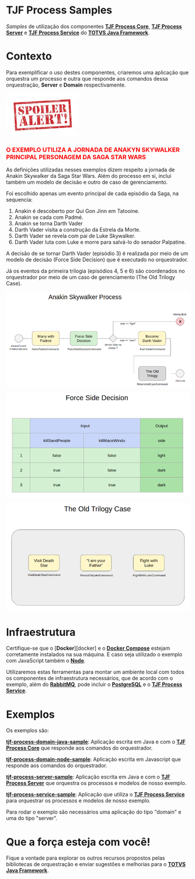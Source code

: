 # TJF Process Samples

_Samples_ de utilização dos componentes [__TJF Process Core__][tjf-process-core], [__TJF Process Server__][tjf-process-server-core] e [__TJF Process Service__][tjf-process-service] do [__TOTVS Java Framework__][tjf].

# Contexto

Para exemplificar o uso destes componentes, criaremos uma aplicação que orquestra um processo e outra que responde aos comandos dessa orquestração, __Server__ e __Domain__ respectivamente.

<p>
  <img src="spoileralert.png"/>
</p>
<h3 style="color: red">O EXEMPLO UTILIZA A JORNADA DE ANAKYN SKYWALKER <br> PRINCIPAL PERSONAGEM DA SAGA STAR WARS</h3>

As definições utilizadas nesses exemplos dizem respeito a jornada de Anakin Skywalker da Saga Star Wars. Além do processo em si, inclui também um modelo de decisão e outro de caso de gerenciamento.

Foi escolhido apenas um evento principal de cada episódio da Saga, na sequencia:

1. Anakin é descoberto por Qui Gon Jinn em Tatooine.
2. Anakin se cada com Padmé.
3. Anakin se torna Darth Vader
4. Darth Vader visita a construção da Estrela da Morte.
5. Darth Vader se revela com pai de Luke Skywalker.
6. Darth Vader luta com Luke e morre para salvá-lo do senador Palpatine.

A decisão de se tornar Darth Vader (episódio 3) é realizada por meio de um modelo de decisão (Force Side Decision) que é executado no orquestrador.

Já os eventos da primeira trilogia (episódios 4, 5 e 6) são coordenados no orquestrador por meio de um caso de gerenciamento (The Old Trilogy Case).

<p>
  <img src="bpmn.png"/>
</p>

<p>
  <img src="dmn.png"/>
</p>

<p>
  <img src="cmmn.png"/>
</p>


# Infraestrutura

Certifique-se que o [__Docker__][docker] e o [__Docker Compose__][docker-compose] estejam corretamente instalados na sua máquina. E caso seja utilizado o exemplo com JavaScript também o [__Node__][node].

Utilizaremos estas ferramentas para montar um ambiente local com todos os componentes de infraestrutura necessários, que de acordo com o exemplo, além do [__RabbitMQ__][rabbit], pode incluir o [__PostgreSQL__][postgres] e o [__TJF Process Service__][tjf-process-service].

# Exemplos

Os exemplos são:

[__tjf-process-domain-java-sample__][tjf-process-domain-java-sample]: Aplicação escrita em Java e com o [__TJF Process Core__][tjf-process-core] que responde aos comandos do orquestrador.

[__tjf-process-domain-node-sample__][tjf-process-domain-node-sample]: Aplicação escrita em Javascript que responde aos comandos do orquestrador.

[__tjf-process-server-sample__][tjf-process-server-sample]: Aplicação escrita em Java e com o [__TJF Process Server__][tjf-process-server-core] que orquestra os processos e modelos de nosso exemplo.

[__tjf-process-service-sample__][tjf-process-service-sample]: Aplicação que utiliza o [__TJF Process Service__][tjf-process-service] para orquestrar os processos e modelos de nosso exemplo.

Para rodar o exemplo são necessários uma aplicação do tipo "domain" e uma do tipo "server".

# Que a força esteja com você!

Fique a vontade para explorar os outros recursos propostos pelas bibliotecas de orquestração e enviar sugestões e melhorias para o [__TOTVS Java Framework__][tjf].

[tjf]: https://tjf.totvs.com.br
[tjf-process-core]: https://tjf.totvs.com.br/wiki/tjf-process-core
[tjf-process-server-core]: https://tjf.totvs.com.br/wiki/tjf-process-server-core
[tjf-process-service]: https://tjf.totvs.com.br/wiki/tjf-process-service
[tjf-process-domain-java-sample]: https://github.com/totvs/tjf-samples/tree/master/tjf-process/tjf-process-domain-java-sample
[tjf-process-domain-node-sample]: https://github.com/totvs/tjf-samples/tree/master/tjf-process/tjf-process-domain-node-sample
[tjf-process-server-sample]: https://github.com/totvs/tjf-samples/tree/master/tjf-process/tjf-process-server-sample
[tjf-process-service-sample]: https://github.com/totvs/tjf-samples/tree/master/tjf-process/tjf-process-service-sample
[docker-compose]: https://docs.docker.com/compose/
[rabbit]: https://www.rabbitmq.com/
[postgres]: https://www.postgresql.org/
[node]: https://nodejs.org/en/